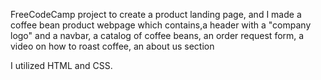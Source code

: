 FreeCodeCamp project to create a product landing page, and I made a coffee bean product webpage which contains,a header with a "company logo" and a navbar, a catalog of coffee beans, an order request form, a video on how to roast coffee, an about us section

I utilized HTML and CSS.